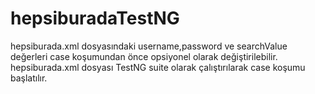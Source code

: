 # hepsiburadaTestNG
hepsiburada.xml dosyasındaki username,password ve searchValue değerleri case koşumundan önce opsiyonel olarak değiştirilebilir.
hepsiburada.xml dosyası TestNG suite olarak çalıştırılarak case koşumu başlatılır.
